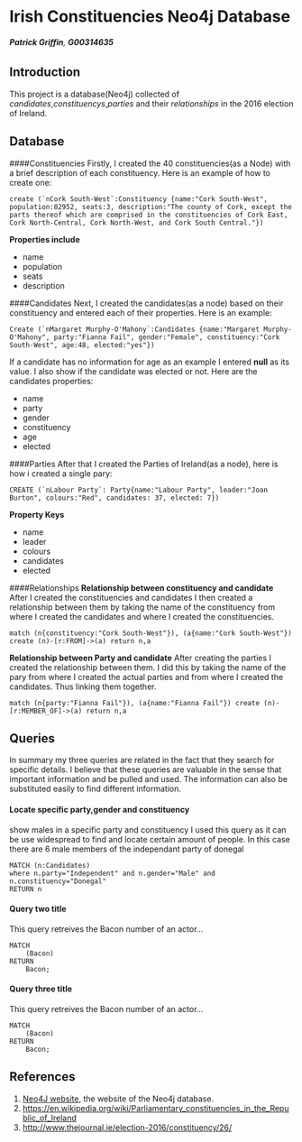 # Irish Constituencies Neo4j Database
###### **Patrick Griffin**, **G00314635**

## Introduction
This project is a database(Neo4j) collected of *candidates*,*constituencys*,*parties* and their *relationships* in the 2016 election of Ireland. 

## Database
####Constituencies
Firstly, I created the 40 constituencies(as a Node) with a brief description of each constituency. Here is an example of how to create one:
```
create (`nCork South-West`:Constituency {name:"Cork South-West", population:82952, seats:3, description:"The county of Cork, except the parts thereof which are comprised in the constituencies of Cork East, Cork North-Central, Cork North-West, and Cork South Central."})
```

**Properties include**
* name
* population
* seats
* description

####Candidates
Next, I created the candidates(as a node) based on their constituency and entered each of their properties. Here is an example:
```
Create (`nMargaret Murphy-O'Mahony`:Candidates {name:"Margaret Murphy-O'Mahony", party:"Fianna Fail", gender:"Female", constituency:"Cork South-West", age:48, elected:"yes"})
```
If a candidate has no information for age as an example I entered **null** as its value. I also show if the candidate was elected or not.
Here are the candidates properties:
* name
* party
* gender
* constituency
* age
* elected

####Parties
After that I created the Parties of Ireland(as a node), here is how i created a single pary:
```
CREATE (`nLabour Party`: Party{name:"Labour Party", leader:"Joan Burton", colours:"Red", candidates: 37, elected: 7})
```
**Property Keys**
* name
* leader
* colours
* candidates
* elected

####Relationships
**Relationship between constituency and candidate**
After I created the constituencies and candidates I then created a relationship between them by taking the name of the constituency from where I created the candidates and where I created the constituencies.
```
match (n{constituency:"Cork South-West"}), (a{name:"Cork South-West"}) create (n)-[r:FROM]->(a) return n,a
```

**Relationship between Party and candidate**
After creating the parties I created the relationship between them. I did this by taking the name of the pary from where I created the actual parties and from where I created the candidates. Thus linking them together.
```
match (n{party:"Fianna Fail"}), (a{name:"Fianna Fail"}) create (n)-[r:MEMBER_OF]->(a) return n,a
```


## Queries
In summary my three queries are related in the fact that they search for specific details. I believe that these queries are valuable in the sense that important information and be pulled and used. The information can also be substituted easily to find different information.

#### Locate specific party,gender and constituency

show males in a specific party and constituency I used this query as it can be use widespread to find and locate certain amount of people. In this case there are 6 male members of the independant party of donegal

```
MATCH (n:Candidates)
where n.party="Independent" and n.gender="Male" and n.constituency="Donegal" 
RETURN n
```

#### Query two title
This query retreives the Bacon number of an actor...
```cypher
MATCH
	(Bacon)
RETURN
	Bacon;
```

#### Query three title
This query retreives the Bacon number of an actor...
```cypher
MATCH
	(Bacon)
RETURN
	Bacon;
```

## References
1. [Neo4J website](http://neo4j.com/), the website of the Neo4j database.
2. https://en.wikipedia.org/wiki/Parliamentary_constituencies_in_the_Republic_of_Ireland
3. http://www.thejournal.ie/election-2016/constituency/26/

